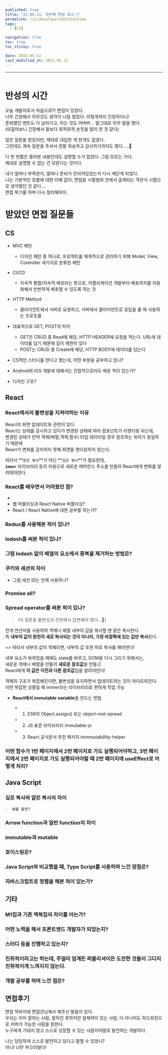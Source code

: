 ```yaml
---
published: true
title: "22.05.11. 첫번째 면접 회고 🥲"
permalink: /cs/developerJobInterview
tags:
  - [CS]

navigation: true
toc: true
toc_sticky: true

date: 2022-05-12
last_modified_at: 2022-05-12
---
```

****
![]()

# 반성의 시간

오늘 개발자로서 처음으로!!! 면접이 있었다. <br/>
너무 긴장해서 아무것도 생각이 나질 않았다. 이렇게까지 긴장하다니! <br/>
준비했던 멘트도 다 날라가고, 아는 것도 어버버... 말그대로 아무 말을 했다. <br/>
(되짚어보니 긴장해서 말보다 휘적휘적 손짓을 많이 한 것 같다) <br/>

많은 질문을 받았지만, 제대로 대답한 게 한개도 없었다. <br/>
그런데도 계속 질문을 주셔서 정말 죄송하고 감사하기까지도 했다.....🥲 <br/>

다 한 번쯤은 들어본 내용인데도 설명할 수가 없었다. 그럼 모르는 거다.<br/>
제대로 설명할 수 없는 건 모른다는 것이다.<br/>

내가 얼마나 부족한지, 얼마나 준비가 안되어있었는지 다시 깨닫게 되었다. <br/>
나는 기본적인 흐름에 대한 이해 없이, 면접을 시험범위 안에서 출제되는 객관식 시험으로 생각했던 것 같다.... <br/>
면접 복기를 하며 다시 정리해야지. <br/>

# 받았던 면접 질문들

## CS
- MVC 패턴
  - 디자인 패턴 중 하나로, 프로젝트를 체계적으로 관리하기 위해 Model, View, Controller 세가지로 분류한 패턴
- CI/CD
  - 지속적 통합/지속적 배포라는 뜻으로, 어플리케이션 개발부터 배포까지를 자동화해서 빈번하게 배포할 수 있도록 하는 것
- HTTP Method
  - 클라이언트에서 서버로 요청하고, 서버에서 클라이언트로 응답을 줄 때 사용하는 프로토콜
- 대표적으로 GET, POST의 차이
  - GET은 CRUD 중 Read에 해당, HTTP HEADER에 요청을 적는다. URL에 데이터를 담기 때문에 길이 제한이 있다
  - POST는 CRUD 중 Create에 해당, HTTP BODY에 데이터를 담는다

- CS적인 스터디를 한다고 했는데, 어떤 부분을 공부하고 있나?


- Android와 IOS 개발에 대해서는 간접적으로라도 배운 적이 있는가?

- 디자인 구조?

## React

### React에서의 불변성을 지켜야하는 이유

React의 화면 업데이트와 관련이 있다. <br/>
React는 상태를 감시하고 있다가 변경된 상태에 따라 컴포넌트가 리렌더링 되는데, <br/>
변경된 상태가 만약 객체(배열,객체,함수) 타입 데이터일 경우 참조하는 위치가 동일하기 때문에 <br/>
React가 변화를 감지하지 못해 화면을 렌더링하지 않는다. <br/>

따라서 **`앝은 복사`**가 아닌 **`깊은 복사`**가 필요한데, <br/>
**`immer`** 라이브러리 등의 이용으로 새로운 레퍼런스 주소를 만들어 React에게 변화를 알려줘야한다. <br/>



### React를 배우면서 어려웠던 점?
  - 
- 웹 퍼블리싱과 React Native 퍼블리싱?
- React / React Native에 대한 공부를 하는가?


### Redux를 사용해본 적이 있나?
### lodash를 써본 적이 있나?
### 그럼 lodash 없이 배열의 요소에서 중복을 제거하는 방법은?
### 쿠키와 세션의 차이
  - 그럼 세션 ID는 언제 사용하나?
### Promise all?
### Spread operator를 써본 적이 있나?
  > (이 질문을 불변성과 관련해서 답변해야 했다...🥲) <br/>

전개 연산자를 사용하여 객체나 배열 내부의 값을 복사할 땐 얕은 복사한다.<br/>
즉 **내부의 값이 완전히 새로 복사되는 것이 아니라, 가장 바깥쪽에 있는 값만 복사**된다.<br/>

=> 따라서 내부의 값이 객체라면, 내부의 값 또한 따로 복사를 해야한다!<br/>

내부 요소가 바뀌었을 때에도 state를 바꾸고, DOM을 다시 그리기 위해서는,<br/>
새로운 객체나 배열을 만들어 **새로운 참조값**을 만들고<br/>
React에게 **이 값은 이전과 다른 참조값**임을 알려야한다!<br/>

객체의 구조가 복잡해진다면, 불변성을 유지하면서 업데이트하는 것이 까다로워진다. <br/>
이런 복잡한 상황일 때 immer라는 라이브러리로 편하게 작업 가능 <br/>

- **React에서 immutable variable**을 만드는 방법

  - 1) ES6의 Object.assign() 또는 object-rest-spread
  - 2) JS 표준 라이브러리 immutable-js
  - 3) React 공식문서 추천 패키지 immmutabillity-helper


### 어떤 함수가 1번 페이지에서 2번 페이지로 가도 실행되어야하고, 3번 페이지에서 2번 페이지로 가도 실행되어야할 때 2번 페이지에 useEffect로 어떻게 처리?




## Java Script

### 깊은 복사와 얕은 복사의 차이
    -  예를 들면?
### Arrow function과 일반 function의 차이
### immutable과 mutable
### 호이스팅은?
### Java Script와 비교했을 때, Type Script를 사용하며 느낀 장점은?
### 자바스크립트로 정렬을 해본 적이 있는가?

## 기타
### M1칩과 기존 맥북칩의 차이를 아는가?
### 어떤 노력을 해서 프론트엔드 개발자가 되었는지?
### 스터디 등을 진행하고 있는지?
### 진취적이라고는 하는데, 주얼리 업계든 퍼블리셔이든 도전한 것들이 그다지 진취적이게 느껴지지 않는다.

### 개발 공부를 하며 느낀 점은?












## 면접후기

면접 막바지에 면접관님께서 해주신 말씀이 있다. <br/>
우리는 이미 잘하는 사람, 잘하진 못하지만 잠재력이 있는 사람, 다 아니어도 하드워킹으로 커버가 가능한 사람을 원한다. <br/>
누구에게 기대지 않고 스스로 성장할 수 있는 사람이야말로 발전하는 개발자다. <br/>

나는 당당하게 스스로 발전하고 있다고 말할 수 있었나? <br/>
아니! 너무 부끄러웠다! <br/>
